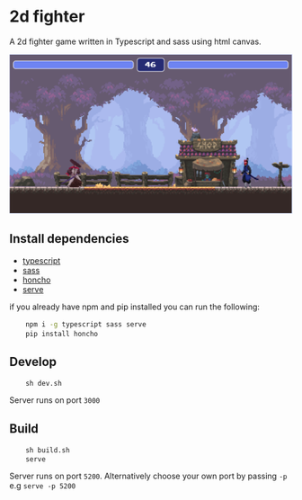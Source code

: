 # 2d fighter

A 2d fighter game written in Typescript and sass using html canvas.

![Screenshot](./docs/screenshot.png)

## Install dependencies

- [typescript](https://www.typescriptlang.org/download)
- [sass](https://sass-lang.com/install)
- [honcho](https://pypi.org/project/honcho/)
- [serve](https://github.com/vercel/serve)

if you already have npm and pip installed you can run the following:

```bash
    npm i -g typescript sass serve
    pip install honcho
```

## Develop

```
    sh dev.sh
```

Server runs on port `3000`

## Build

```
    sh build.sh
    serve
```

Server runs on port `5200`. Alternatively choose your own port by passing `-p` e.g `serve -p 5200`

